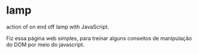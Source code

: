 # lamp
 action of on end off lamp with JavaScript.

Fiz essa página web simples, para treinar alguns conseitos de manipulação do DOM por meio do javascript.